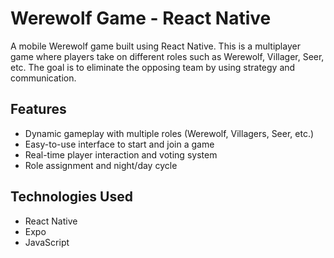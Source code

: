 # Werewolf Game - React Native

A mobile Werewolf game built using React Native. This is a multiplayer game where players take on different roles such as Werewolf, Villager, Seer, etc. The goal is to eliminate the opposing team by using strategy and communication.

## Features
- Dynamic gameplay with multiple roles (Werewolf, Villagers, Seer, etc.)
- Easy-to-use interface to start and join a game
- Real-time player interaction and voting system
- Role assignment and night/day cycle

## Technologies Used
- React Native
- Expo
- JavaScript

